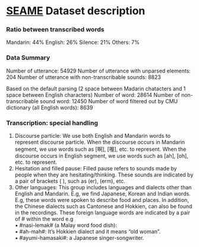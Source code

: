 # [SEAME](https://catalog.ldc.upenn.edu/ldc2015s04) Dataset description 

### Ratio between transcribed words
Mandarin: 44%
English: 26% 
Silence: 21%
Others: 7%

### Data Summary
Number of utterance: 54929
Number of utterance with unparsed elements: 204
Number of utterance with non-transcribable sounds: 8823

Based on the default parsing (2 space between Madarin chatacters and 1 space between English characters)
Number of word: 28614
Number of non-transcribable sound word: 12450
Number of word filtered out by CMU dictionary (all English words): 8639

### Transcription: special handling

1. Discourse particle: We use both English and Mandarin words to represent discourse particle. When the discourse occurs in Mandarin segment, we use words such as [啊], [喔], etc. to represent. When the discourse occurs in English segment, we use words such as [ah], [oh], etc. to represent.
2. Hesitation and filled pause: Filled pause refers to sounds made by people when they are hesitating/thinking. These sounds are indicated by a pair of brackets ( ), such as (er), (erm), etc.
3. Other languages: This group includes languages and dialects other than English and Mandarin. E.g, we find Japanese, Korean and Indian words. E.g, these words were spoken to describe food and places. In addition, the Chinese dialects such as Cantonese and Hokkien, can also be found in the recordings. These foreign language words are indicated by a pair of # within the word  e.g  
▪ #nasi-lemak# (a Malay word food dish):  
▪	#ah-mah#: It’s Hokkien dialect and it means “old woman”.   
▪	#ayumi-hamasaki#: a Japanese singer-songwriter.   
